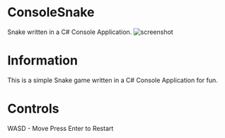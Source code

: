 # ConsoleSnake
Snake written in a C# Console Application. 
![screenshot](https://cdn.discordapp.com/attachments/922185010205822979/1031531416221143040/unknown.png)

# Information
This is a simple Snake game written in a C# Console Application for fun.

# Controls
WASD - Move
Press Enter to Restart
